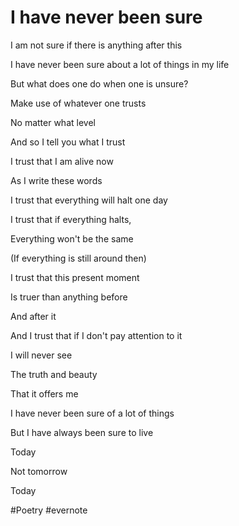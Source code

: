 # I have never been sure

I am not sure if there is anything after this

I have never been sure about a lot of things in my life

But what does one do when one is unsure?

Make use of whatever one trusts

No matter what level

And so I tell you what I trust

I trust that I am alive now

As I write these words

I trust that everything will halt one day

I trust that if everything halts,

Everything won't be the same

(If everything is still around then)

I trust that this present moment

Is truer than anything before

And after it

And I trust that if I don't pay attention to it

I will never see

The truth and beauty

That it offers me

I have never been sure of a lot of things

But I have always been sure to live

Today

Not tomorrow

Today

\#Poetry #evernote

